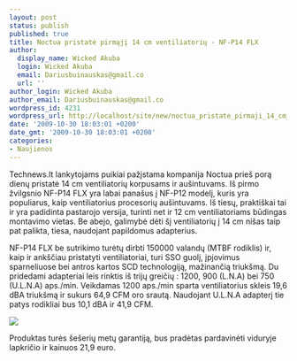 ```yaml
---
layout: post
status: publish
published: true
title: Noctua pristatė pirmąjį 14 cm ventiliatorių - NF-P14 FLX
author:
  display_name: Wicked Akuba
  login: Wicked Akuba
  email: Dariusbuinauskas@gmail.co
  url: ''
author_login: Wicked Akuba
author_email: Dariusbuinauskas@gmail.co
wordpress_id: 4231
wordpress_url: http://localhost/site/new/noctua_pristate_pirmaji_14_cm_ventiliatoriu__nfp14_flx/
date: '2009-10-30 18:03:01 +0200'
date_gmt: '2009-10-30 18:03:01 +0200'
categories:
- Naujienos
---
```

<p>Technews.lt lankytojams puikiai pažįstama kompanija Noctua prieš porą dienų pristatė 14 cm ventiliatorių korpusams ir aušintuvams. Iš pirmo žvilgsnio NF-P14 FLX yra labai panašus į NF-P12 modelį, kuris yra populiarus, kaip ventiliatorius procesorių aušintuvams. Iš tiesų, praktiškai tai ir yra padidinta pastarojo versija, turinti net ir 12 cm ventiliatoriams būdingas montavimo vietas. Be abejo, galimybė dėti šį ventiliatorių į 14 cm nišas taip pat palikta, tiesa, naudojant papildomus adapterius.</p>
<p>NF-P14 FLX be sutrikimo turėtų dirbti 150000 valandų (MTBF rodiklis) ir, kaip ir ankščiau pristatyti ventiliatoriai, turi SSO guolį, įpjovimus sparneliuose bei antros kartos SCD technologiją, mažinančią triukšmą. Du pridedami adapteriai leis rinktis iš trijų greičių : 1200, 900 (L.N.A) bei 750 (U.L.N.A) aps./min. Veikdamas 1200 aps./min sparta ventiliatorius skleis 19,6 dBA triukšmą ir sukurs 64,9 CFM oro srautą. Naudojant U.L.N.A adapterį tie patys rodikliai bus 10,1 dBA ir 41,9 CFM.  </p>
<p><img src="http://img257.imageshack.us/img257/6980/noctuanfp141.jpg" /></p>
<p>Produktas turės šešerių metų garantiją, bus pradėtas pardavinėti viduryje lapkričio ir kainuos 21,9 euro.<br /></p>
